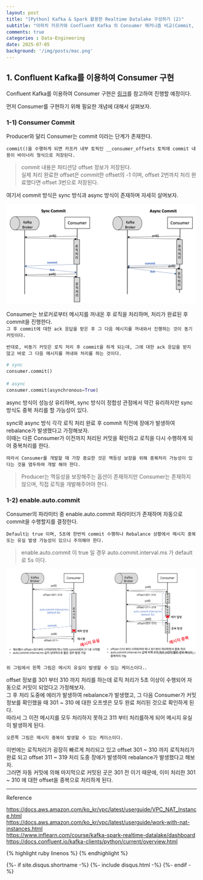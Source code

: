 ```yaml
---
layout: post
title: "[Python] Kafka & Spark 활용한 Realtime Datalake 구성하기 (2)"  
subtitle: "아파치 카프카와 Confluent Kafka 의 Consumer 메커니즘 비교(Commit, Partition Assignment, 옵션)"   
comments: true
categories : Data-Engineering   
date: 2025-07-05
background: '/img/posts/mac.png'
---
```



## 1. Confluent Kafka를 이용하여 Consumer 구현   

Confluent Kafka를 이용하여 Consumer 구현은 [링크](https://docs.confluent.io/kafka-clients/python/current/overview.html)를 참고하여 진행할 예정이다.   

먼저 Consumer를 구현하기 위해 필요한 개념에 대해서 살펴보자.   

### 1-1) Consumer Commit

Producer와 달리 Consumer는 commit 이라는 단계가 존재한다.    

`commit()을 수행하게 되면 카프카 내부 토픽인 __consumer_offsets 토픽에 commit 내용이 바이너리 형식으로 저장된다.`   

> commit 내용은 파티션당 offset 정보가 저장된다.   
> 실제 처리 완료한 offset은 commit한 offset의 -1 이며, offset 2번까지 처리 완료했다면 offset 3번으로 저장된다.   

여기서 commit 방식은 sync 방식과 async 방식이 존재하며 자세히 살며보자.   

<img src="/img/posts/data-engineering/08-15/스크린샷 2025-08-15 오후 3.28.25.png">  

Consumer는 브로커로부터 메시지를 꺼내온 후 로직을 처리하며, 처리가 완료된 후 commit을 진행한다.    
`그 후 commit에 대한 ack 응답을 받은 후 그 다음 메시지를 꺼내와서 진행하는 것이 동기 커밋이다.`    

`반대로, 비동기 커밋은 로직 처리 후 commit을 하게 되는데, 그에 대한 ack 응답을 받지 않고 바로 그 다음 메시지를 꺼내와 처리를 하는 것이다.`   

```python
# sync
consumer.commit()

# async
consumer.commit(asynchronous=True)
```

async 방식이 성능상 유리하며, sync 방식이 정합성 관점에서 약간 유리하지만 sync 방식도 중복 처리를 할 가능성이 있다.    

sync와 async 방식 각각 로직 처리 완료 후 commit 직전에 장애가 발생하여 
rebalance가 발생했다고 가정해보자.    
이때는 다른 Consumer가 이전까지 처리된 커밋을 확인하고 로직을 다시 수행하게 되어 중복처리를 한다.   


`따라서 Consumer를 개발할 때 가장 중요한 것은 멱등성 보장을 위해 중복처리 가능성이 있다는 것을 염두하여 개발 해야 한다.`   

> Producer는 멱등성을 보장해주는 옵션이 존재하지만 Consumer는 존재하지 않으며, 직접 로직을  개발해주어야 한다.  

### 1-2) enable.auto.commit

Consumer의 파라미터 중 enable.auto.commit 파라미터가 존재하며 자동으로 commit을 수행할지를 결정한다.   

`Default는 true 이며, 5초에 한번씩 commit 수행하나 Rebalance 상황에서 메시지 중복 또는 유실 발생 가능성이 있으니 주의해야 한다.`    

> enable.auto.commit 이 true 일 경우 auto.commit.interval.ms 가 default로 5s 이다.    

<img src="/img/posts/data-engineering/08-15/스크린샷 2025-08-15 오후 4.00.24.png">

`위 그림에서 왼쪽 그림은 메시지 유실이 발생할 수 있는 케이스이다.`.     

offset 정보를 301 부터 310 까지 처리를 하는데 로직 처리가 5초 이상이 수행되어 
자동으로 커밋이 되었다고 가정해보자.  
그 후 처리 도중에 에러가 발생하여 rebalance가 발생했고, 그 다음 Consumer가 
커밋 정보를 확인했을 때 301 ~ 310 에 대한 오프셋은 모두 완료 처리된 것으로 확인하게 된다.   
따라서 그 이전 메시지를 모두 처리하지 못하고 311 부터 처리를하게 되어 메시지 유실이 발생하게 된다.   

`오른쪽 그림은 메시지 중복이 발생할 수 있는 케이스이다.`   

이번에는 로직처리가 굉장히 빠르게 처리되고 있고 offset 301 ~ 310 까지 로직처리가 완료 되고 offset 311 ~ 319 처리 도중 장애가 발생하여 rebalance가 발생했다고 해보자.  
그러면 자동 커밋에 의해 마지막으로 커밋된 곳은 301 전 이기 때문에, 이미 처리한 301 ~ 310 에 대한 offset을 중복으로 처리하게 된다.   




- - -

Reference

<https://docs.aws.amazon.com/ko_kr/vpc/latest/userguide/VPC_NAT_Instance.html>   
<https://docs.aws.amazon.com/ko_kr/vpc/latest/userguide/work-with-nat-instances.html>   
<https://www.inflearn.com/course/kafka-spark-realtime-datalake/dashboard>  
<https://docs.confluent.io/kafka-clients/python/current/overview.html>   

{% highlight ruby linenos %}
{% endhighlight %}


{%- if site.disqus.shortname -%}
    {%- include disqus.html -%}
{%- endif -%}







